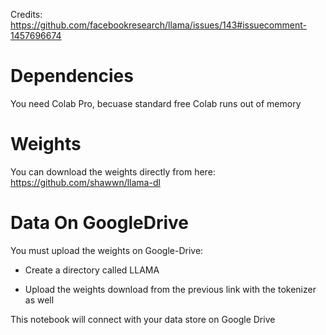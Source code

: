 Credits: https://github.com/facebookresearch/llama/issues/143#issuecomment-1457696674

# Dependencies

You need Colab Pro, becuase standard free Colab runs out of memory

# Weights

You can download the weights directly from here: https://github.com/shawwn/llama-dl

# Data On GoogleDrive

You must upload the weights on Google-Drive:

- Create a directory called LLAMA

- Upload the weights download from the previous link with the tokenizer as well

This notebook will connect with your data store on Google Drive
